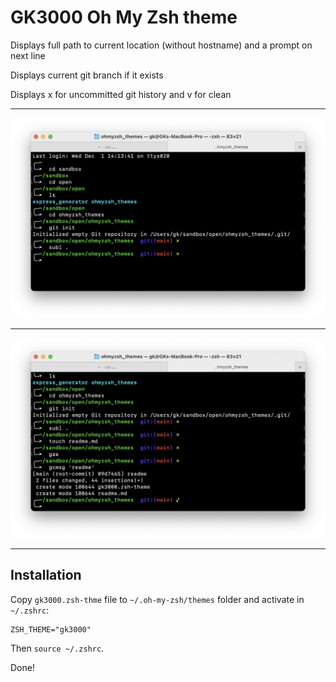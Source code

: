 # GK3000 Oh My Zsh theme

Displays full path to current location (without hostname) and a prompt on next line 

Displays current git branch if it exists

Displays x for uncommitted git history and v for clean 

---

<img src='./screens/screen-01.png' alt='dirty git x'/>

---

<img src='./screens/screen-02.png' alt='clean git v'/>

---

## Installation

Copy `gk3000.zsh-thme` file to `~/.oh-my-zsh/themes` folder and activate in `~/.zshrc`:

	ZSH_THEME="gk3000"

Then `source ~/.zshrc`.

Done!